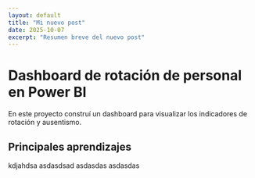 ```yaml
---
layout: default
title: "Mi nuevo post"
date: 2025-10-07
excerpt: "Resumen breve del nuevo post"
---
```


# Dashboard de rotación de personal en Power BI

En este proyecto construí un dashboard para visualizar los indicadores de rotación y ausentismo.

## Principales aprendizajes

kdjahdsa
asdasdsad
asdasdas
asdasdas
